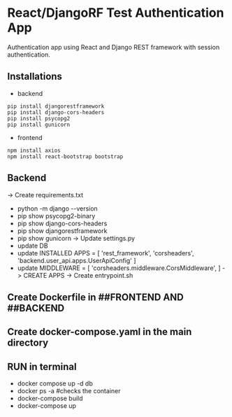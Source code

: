 # React/DjangoRF Test Authentication App

Authentication app using React and Django REST framework with session authentication.

## Installations

* backend
```
pip install djangorestframework
pip install django-cors-headers
pip install psycopg2
pip install gunicorn
```
* frontend
```
npm install axios
npm install react-bootstrap bootstrap
```
## Backend
-> Create requirements.txt
 - python -m django --version
 - pip show psycopg2-binary
 - pip show django-cors-headers
 - pip show djangorestframework
 - pip show gunicorn
-> Update settings.py
 - update DB
 - update INSTALLED APPS = [
   'rest_framework',
    'corsheaders',
    'backend.user_api.apps.UserApiConfig'
   ]
 - update MIDDLEWARE = [
   'corsheaders.middleware.CorsMiddleware',
   ]
-> CREATE APPS
-> Create entrypoint.sh
## Create Dockerfile in ##FRONTEND AND ##BACKEND
## Create docker-compose.yaml in the main directory
## RUN in terminal
   - docker compose up -d db
   - docker ps -a #checks the container
   - docker-compose build
   - docker-compose up
   
   
   
   



